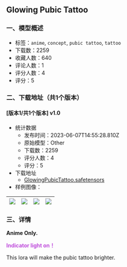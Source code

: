 ## Glowing Pubic Tattoo
### 一、模型概述

- 标签：`anime`, `concept`, `pubic tattoo`, `tattoo`
- 下载数：2259
- 收藏人数：640
- 评论人数：1
- 评分人数：4
- 评分：5

### 二、下载地址（共1个版本）

#### [版本1/共1个版本] v1.0

- 统计数据
  - 发布时间：2023-06-07T14:55:28.810Z
  - 原始模型：Other
  - 下载数：2259
  - 评分人数：4
  - 评分：5
- 下载地址
  - [GlowingPubicTattoo.safetensors](https://civitai.com/api/download/models/91119)
- 样例图像：

| <img src="https://image.civitai.com/xG1nkqKTMzGDvpLrqFT7WA/16d9ea8b-ca3d-481d-b842-bb6a45a8a242/width=450/1062503.jpeg" /> | <img src="https://image.civitai.com/xG1nkqKTMzGDvpLrqFT7WA/bdcc7f89-4e6b-4bc1-a97a-88bf77175008/width=450/1062645.jpeg" /> | <img src="https://image.civitai.com/xG1nkqKTMzGDvpLrqFT7WA/0766a564-02cb-407d-8dbd-e1289872789c/width=450/1062498.jpeg" /> | <img src="https://image.civitai.com/xG1nkqKTMzGDvpLrqFT7WA/42429f66-c645-4471-b2bd-6e0c967c162f/width=450/1062500.jpeg" /> |
| ---- | ---- | ---- | ---- |


### 三、详情
<p><strong>Anime Only.</strong></p><p><strong><span style="color:#be4bdb">Indicator light on！</span></strong></p><p>This lora will make the pubic tattoo brighter.</p>